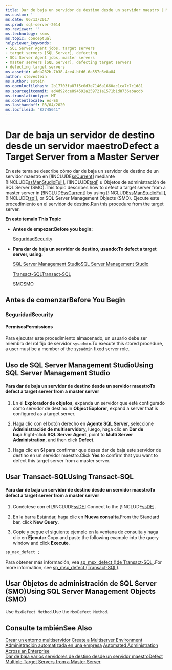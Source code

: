 ```yaml
---
title: Dar de baja un servidor de destino desde un servidor maestro | Microsoft Docs
ms.custom: ''
ms.date: 06/13/2017
ms.prod: sql-server-2014
ms.reviewer: ''
ms.technology: ssms
ms.topic: conceptual
helpviewer_keywords:
- SQL Server Agent jobs, target servers
- target servers [SQL Server], defecting
- SQL Server Agent jobs, master servers
- master servers [SQL Server], defecting target servers
- defecting target servers
ms.assetid: a6da262b-7b38-4ce4-bfd6-6a557c6e8a84
author: stevestein
ms.author: sstein
ms.openlocfilehash: 2b17703fa87f5c0d3e7146a1660ac1ca7c7c1d81
ms.sourcegitcommit: ad4d92dce894592a259721a1571b1d8736abacdb
ms.translationtype: MT
ms.contentlocale: es-ES
ms.lasthandoff: 08/04/2020
ms.locfileid: "87745641"
---
```

# <a name="defect-a-target-server-from-a-master-server"></a><span data-ttu-id="a701f-102">Dar de baja un servidor de destino desde un servidor maestro</span><span class="sxs-lookup"><span data-stu-id="a701f-102">Defect a Target Server from a Master Server</span></span>
  <span data-ttu-id="a701f-103">En este tema se describe cómo dar de baja un servidor de destino de un servidor maestro en [!INCLUDE[ssCurrent](../../includes/sscurrent-md.md)] mediante [!INCLUDE[ssManStudioFull](../../includes/ssmanstudiofull-md.md)], [!INCLUDE[tsql](../../includes/tsql-md.md)] u Objetos de administración de SQL Server (SMO).</span><span class="sxs-lookup"><span data-stu-id="a701f-103">This topic describes how to defect a target server from a master server in [!INCLUDE[ssCurrent](../../includes/sscurrent-md.md)] by using [!INCLUDE[ssManStudioFull](../../includes/ssmanstudiofull-md.md)], [!INCLUDE[tsql](../../includes/tsql-md.md)], or SQL Server Management Objects (SMO).</span></span> <span data-ttu-id="a701f-104">Ejecute este procedimiento en el servidor de destino.</span><span class="sxs-lookup"><span data-stu-id="a701f-104">Run this procedure from the target server.</span></span>  
  
 <span data-ttu-id="a701f-105">**En este tema**</span><span class="sxs-lookup"><span data-stu-id="a701f-105">**In This Topic**</span></span>  
  
-   <span data-ttu-id="a701f-106">**Antes de empezar:**</span><span class="sxs-lookup"><span data-stu-id="a701f-106">**Before you begin:**</span></span>  
  
     [<span data-ttu-id="a701f-107">Seguridad</span><span class="sxs-lookup"><span data-stu-id="a701f-107">Security</span></span>](#Security)  
  
-   <span data-ttu-id="a701f-108">**Para dar de baja un servidor de destino, usando:**</span><span class="sxs-lookup"><span data-stu-id="a701f-108">**To defect a target server, using:**</span></span>  
  
     [<span data-ttu-id="a701f-109">SQL Server Management Studio</span><span class="sxs-lookup"><span data-stu-id="a701f-109">SQL Server Management Studio</span></span>](#SSMSProcedure)  
  
     [<span data-ttu-id="a701f-110">Transact-SQL</span><span class="sxs-lookup"><span data-stu-id="a701f-110">Transact-SQL</span></span>](#TsqlProcedure)  
  
     [<span data-ttu-id="a701f-111">SMO</span><span class="sxs-lookup"><span data-stu-id="a701f-111">SMO</span></span>](#PowerShellProcedure)  
  
##  <a name="before-you-begin"></a><a name="BeforeYouBegin"></a> <span data-ttu-id="a701f-112">Antes de comenzar</span><span class="sxs-lookup"><span data-stu-id="a701f-112">Before You Begin</span></span>  
  
###  <a name="security"></a><a name="Security"></a> <span data-ttu-id="a701f-113">Seguridad</span><span class="sxs-lookup"><span data-stu-id="a701f-113">Security</span></span>  
  
####  <a name="permissions"></a><a name="Permissions"></a> <span data-ttu-id="a701f-114">Permisos</span><span class="sxs-lookup"><span data-stu-id="a701f-114">Permissions</span></span>  
 <span data-ttu-id="a701f-115">Para ejecutar este procedimiento almacenado, un usuario debe ser miembro del rol fijo de servidor `sysadmin`.</span><span class="sxs-lookup"><span data-stu-id="a701f-115">To execute this stored procedure, a user must be a member of the `sysadmin` fixed server role.</span></span>  
  
##  <a name="using-sql-server-management-studio"></a><a name="SSMSProcedure"></a> <span data-ttu-id="a701f-116">Uso de SQL Server Management Studio</span><span class="sxs-lookup"><span data-stu-id="a701f-116">Using SQL Server Management Studio</span></span>  
  
#### <a name="to-defect-a-target-server-from-a-master-server"></a><span data-ttu-id="a701f-117">Para dar de baja un servidor de destino desde un servidor maestro</span><span class="sxs-lookup"><span data-stu-id="a701f-117">To defect a target server from a master server</span></span>  
  
1.  <span data-ttu-id="a701f-118">En el **Explorador de objetos**, expanda un servidor que esté configurado como servidor de destino.</span><span class="sxs-lookup"><span data-stu-id="a701f-118">In **Object Explorer**, expand a server that is configured as a target server.</span></span>  
  
2.  <span data-ttu-id="a701f-119">Haga clic con el botón derecho en **Agente SQL Server**, seleccione **Administración de multiservidor**y, luego, haga clic en **Dar de baja**.</span><span class="sxs-lookup"><span data-stu-id="a701f-119">Right-click **SQL Server Agent**, point to **Multi Server Administration**, and then click **Defect**.</span></span>  
  
3.  <span data-ttu-id="a701f-120">Haga clic en **Sí** para confirmar que desea dar de baja este servidor de destino en un servidor maestro.</span><span class="sxs-lookup"><span data-stu-id="a701f-120">Click **Yes** to confirm that you want to defect this target server from a master server.</span></span>  
  
##  <a name="using-transact-sql"></a><a name="TsqlProcedure"></a> <span data-ttu-id="a701f-121">Usar Transact-SQL</span><span class="sxs-lookup"><span data-stu-id="a701f-121">Using Transact-SQL</span></span>  
  
#### <a name="to-defect-a-target-server-from-a-master-server"></a><span data-ttu-id="a701f-122">Para dar de baja un servidor de destino desde un servidor maestro</span><span class="sxs-lookup"><span data-stu-id="a701f-122">To defect a target server from a master server</span></span>  
  
1.  <span data-ttu-id="a701f-123">Conéctese con el [!INCLUDE[ssDE](../../includes/ssde-md.md)].</span><span class="sxs-lookup"><span data-stu-id="a701f-123">Connect to the [!INCLUDE[ssDE](../../includes/ssde-md.md)].</span></span>  
  
2.  <span data-ttu-id="a701f-124">En la barra Estándar, haga clic en **Nueva consulta**.</span><span class="sxs-lookup"><span data-stu-id="a701f-124">From the Standard bar, click **New Query**.</span></span>  
  
3.  <span data-ttu-id="a701f-125">Copie y pegue el siguiente ejemplo en la ventana de consulta y haga clic en **Ejecutar**.</span><span class="sxs-lookup"><span data-stu-id="a701f-125">Copy and paste the following example into the query window and click **Execute**.</span></span>  
  
```sql
sp_msx_defect ;  
```  
  
 <span data-ttu-id="a701f-126">Para obtener más información, vea [sp_msx_defect &#40;&#41;de Transact-SQL ](/sql/relational-databases/system-stored-procedures/sp-msx-defect-transact-sql).</span><span class="sxs-lookup"><span data-stu-id="a701f-126">For more information, see [sp_msx_defect &#40;Transact-SQL&#41;](/sql/relational-databases/system-stored-procedures/sp-msx-defect-transact-sql).</span></span>  
  
##  <a name="using-sql-server-management-objects-smo"></a><a name="PowerShellProcedure"></a><span data-ttu-id="a701f-127">Usar Objetos de administración de SQL Server (SMO)</span><span class="sxs-lookup"><span data-stu-id="a701f-127">Using SQL Server Management Objects (SMO)</span></span>  
 <span data-ttu-id="a701f-128">Use `MsxDefect Method`.</span><span class="sxs-lookup"><span data-stu-id="a701f-128">Use the `MsxDefect Method`.</span></span>  
  
## <a name="see-also"></a><span data-ttu-id="a701f-129">Consulte también</span><span class="sxs-lookup"><span data-stu-id="a701f-129">See Also</span></span>  
 <span data-ttu-id="a701f-130">[Crear un entorno multiservidor](create-a-multiserver-environment.md) </span><span class="sxs-lookup"><span data-stu-id="a701f-130">[Create a Multiserver Environment](create-a-multiserver-environment.md) </span></span>  
 <span data-ttu-id="a701f-131">[Administración automatizada en una empresa](automated-administration-across-an-enterprise.md) </span><span class="sxs-lookup"><span data-stu-id="a701f-131">[Automated Administration Across an Enterprise](automated-administration-across-an-enterprise.md) </span></span>  
 [<span data-ttu-id="a701f-132">Dar de baja varios servidores de destino desde un servidor maestro</span><span class="sxs-lookup"><span data-stu-id="a701f-132">Defect Multiple Target Servers from a Master Server</span></span>](defect-multiple-target-servers-from-a-master-server.md)  
